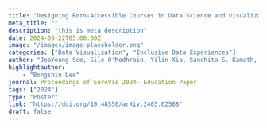 ```yaml
---
title: "Designing Born-Accessible Courses in Data Science and Visualization: Challenges and Opportunities of a Remote Curriculum Taught by Blind Instructors to Blind Students"
meta_title: ""
description: "this is meta description"
date: 2024-05-22T05:00:00Z
image: "/images/image-placeholder.png"
categories: ["Data Visualization", "Inclusive Data Experiences"]
author: "JooYoung Seo, Sile O'Modhrain, Yilin Xia, Sanchita S. Kamath, Bongshin Lee, James Coughlan"
highlightauthor: 
    - "Bongshin Lee"
journal: Proceedings of EuroVis 2024- Education Paper
tags: ["2024"]
type: "Poster"
link: "https://doi.org/10.48550/arXiv.2403.02568"
draft: false
---
```

 
